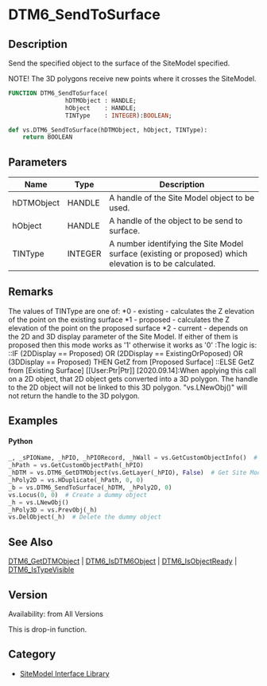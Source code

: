 # DTM6_SendToSurface

## Description
Send the specified object to the surface of the SiteModel specified.

NOTE! The 3D polygons receive new points where it crosses the SiteModel.

```pascal
FUNCTION DTM6_SendToSurface(
				hDTMObject : HANDLE;
				hObject    : HANDLE;
				TINType    : INTEGER):BOOLEAN;
```

```python
def vs.DTM6_SendToSurface(hDTMObject, hObject, TINType):
    return BOOLEAN
```

## Parameters
|Name|Type|Description|
|---|---|---|
|hDTMObject|HANDLE|A handle of the Site Model object to be used.|
|hObject|HANDLE|A handle of the object to be send to surface.|
|TINType|INTEGER|A number identifying the Site Model surface (existing or proposed) which elevation is to be calculated.|

## Remarks
The values of TINType are one of:
*0 - existing - calculates the Z elevation of the point on the existing surface
*1 - proposed - calculates the Z elevation of the point on the proposed surface
*2 - current - depends on the 2D and 3D display parameter of the Site Model. If either of them is proposed then this mode works as '1' otherwise it works as '0'
:The logic is:
::IF (2DDisplay == Proposed) OR (2DDisplay == ExistingOrPoposed) OR (3DDisplay == Proposed) THEN GetZ from [Proposed Surface]
::ELSE GetZ from [Existing Surface]
[[User:Ptr|Ptr]] [2020.09.14]:When applying this call on a 2D object, that 2D object gets converted into a 3D polygon. The handle to the 2D object will not be linked to this 3D polygon. "vs.LNewObj()" will not return the handle to the 3D polygon.

## Examples
#### Python ####
```python
_, _sPIOName, _hPIO, _hPIORecord, _hWall = vs.GetCustomObjectInfo()  # Get info from current PIO instance
_hPath = vs.GetCustomObjectPath(_hPIO)
_hDTM = vs.DTM6_GetDTMObject(vs.GetLayer(_hPIO), False)  # Get Site Model on the PIO's layer
_hPoly2D = vs.HDuplicate(_hPath, 0, 0)
_b = vs.DTM6_SendToSurface(_hDTM, _hPoly2D, 0)
vs.Locus(0, 0)  # Create a dummy object
_h = vs.LNewObj()
_hPoly3D = vs.PrevObj(_h)
vs.DelObject(_h)  # Delete the dummy object
```

## See Also
[DTM6_GetDTMObject](DTM6_GetDTMObject.md) | [DTM6_IsDTM6Object](DTM6_IsDTM6Object.md) | [DTM6_IsObjectReady](DTM6_IsObjectReady.md) | [DTM6_IsTypeVisible](DTM6_IsTypeVisible.md)

## Version
Availability: from All Versions

This is drop-in function.

## Category
* [SiteModel Interface Library](../Categories/SiteModel%20Interface%20Library.md)
